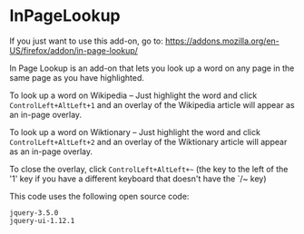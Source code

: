 # InPageLookup
If you just want to use this add-on, go to: https://addons.mozilla.org/en-US/firefox/addon/in-page-lookup/

In Page Lookup is an add-on that lets you look up a word on any page in the same page as you have highlighted.  

To look up a word on Wikipedia – Just highlight the word and click `ControlLeft+AltLeft+1` and an overlay of the Wikipedia article will appear as an in-page overlay.

To look up a word on Wiktionary – Just highlight the word and click `ControlLeft+AltLeft+2` and an overlay of the Wiktionary article will appear as an in-page overlay.

To close the overlay, click `ControlLeft+AltLeft+~` (the key to the left of the '1' key if you have a different keyboard that doesn't have the \`/~ key)

This code uses the following open source code:

    jquery-3.5.0
    jquery-ui-1.12.1